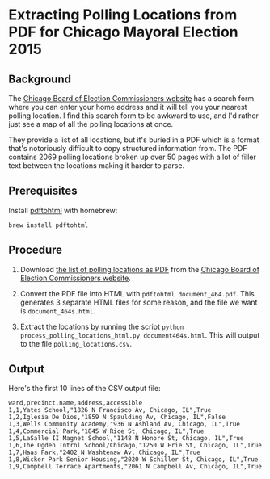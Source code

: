 # Extracting Polling Locations from PDF for Chicago Mayoral Election 2015

## Background

The [Chicago Board of Election Commissioners website](http://www.chicagoelections.com/en/your-voter-information.html) has a search form where you can enter your home address and it will tell you your nearest polling location. I find this search form to be awkward to use, and I'd rather just see a map of all the polling locations at once.

They provide a list of all locations, but it's buried in a PDF which is a format that's notoriously difficult to copy structured information from. The PDF contains 2069 polling locations broken up over 50 pages with a lot of filler text between the locations making it harder to parse.

## Prerequisites

Install [pdftohtml](http://brewformulas.org/Pdftohtml) with homebrew:

```
brew install pdftohtml
```

## Procedure

1. Download [the list of polling locations as PDF](http://app.chicagoelections.com/documents/general/document_464.pdf) from the [Chicago Board of Election Commissioners website](http://www.chicagoelections.com/en/your-voter-information.html).

2. Convert the PDF file into HTML with `pdftohtml document_464.pdf`. This generates 3 separate HTML files for some reason, and the file we want is `document_464s.html`.

3. Extract the locations by running the script `python process_polling_locations_html.py document464s.html`. This will output to the file `polling_locations.csv`.

## Output

Here's the first 10 lines of the CSV output file:

```csv
ward,precinct,name,address,accessible
1,1,Yates School,"1826 N Francisco Av, Chicago, IL",True
1,2,Iglesia De Dios,"1859 N Spaulding Av, Chicago, IL",False
1,3,Wells Community Academy,"936 N Ashland Av, Chicago, IL",True
1,4,Commercial Park,"1845 W Rice St, Chicago, IL",True
1,5,LaSalle II Magnet School,"1148 N Honore St, Chicago, IL",True
1,6,The Ogden Intrnl School/Chicago,"1250 W Erie St, Chicago, IL",True
1,7,Haas Park,"2402 N Washtenaw Av, Chicago, IL",True
1,8,Wicker Park Senior Housing,"2020 W Schiller St, Chicago, IL",True
1,9,Campbell Terrace Apartments,"2061 N Campbell Av, Chicago, IL",True
```